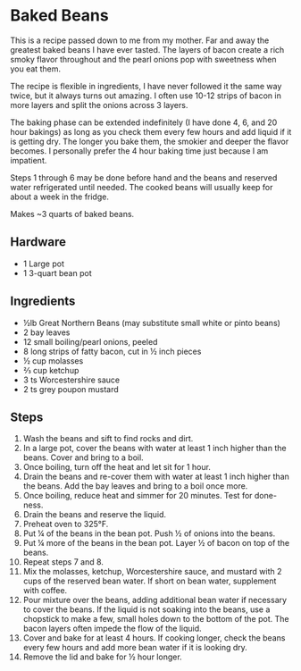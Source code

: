 # Baked Beans

This is a recipe passed down to me from my mother. Far and away the greatest
baked beans I have ever tasted. The layers of bacon create a rich smoky flavor
throughout and the pearl onions pop with sweetness when you eat them.

The recipe is flexible in ingredients, I have never followed it the same way
twice, but it always turns out amazing. I often use 10-12 strips of bacon in
more layers and split the onions across 3 layers.

The baking phase can be extended indefinitely (I have done 4, 6, and 20 hour
bakings) as long as you check them every few hours and add liquid if it is
getting dry. The longer you bake them, the smokier and deeper the flavor
becomes. I personally prefer the 4 hour baking time just because I am impatient.

Steps 1 through 6 may be done before hand and the beans and reserved water
refrigerated until needed. The cooked beans will usually keep for about a week
in the fridge.

Makes ~3 quarts of baked beans.

## Hardware

 - 1 Large pot
 - 1 3-quart bean pot

## Ingredients

 - &frac12;lb Great Northern Beans (may substitute small white or pinto beans)
 - 2 bay leaves
 - 12 small boiling/pearl onions, peeled
 - 8 long strips of fatty bacon, cut in &frac12; inch pieces
 - &frac12; cup molasses
 - &frac23; cup ketchup
 - 3 ts Worcestershire sauce
 - 2 ts grey poupon mustard

## Steps

 1. Wash the beans and sift to find rocks and dirt.
 2. In a large pot, cover the beans with water at least 1 inch higher than the
    beans. Cover and bring to a boil.
 3. Once boiling, turn off the heat and let sit for 1 hour.
 4. Drain the beans and re-cover them with water at least 1 inch higher than the
    beans. Add the bay leaves and bring to a boil once more.
 5. Once boiling, reduce heat and simmer for 20 minutes. Test for done-ness.
 6. Drain the beans and reserve the liquid.
 7. Preheat oven to 325&deg;F.
 8. Put &frac14; of the beans in the bean pot. Push &frac12; of onions into
    the beans.
 9. Put &frac14; more of the beans in the bean pot. Layer &frac12; of bacon on
    top of the beans.
 10. Repeat steps 7 and 8.
 11. Mix the molasses, ketchup, Worcestershire sauce, and mustard with 2 cups of
    the reserved bean water. If short on bean water, supplement with coffee.
 12. Pour mixture over the beans, adding additional bean water if necessary to
    cover the beans. If the liquid is not soaking into the beans, use a
    chopstick to make a few, small holes down to the bottom of the pot. The
    bacon layers often impede the flow of the liquid.
 13. Cover and bake for at least 4 hours. If cooking longer, check the beans
    every few hours and add more bean water if it is looking dry.
 14. Remove the lid and bake for &frac12; hour longer.
